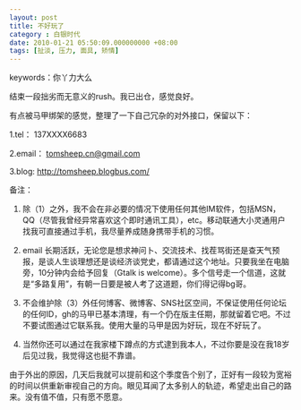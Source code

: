 ```yaml
---
layout: post 
title: 不好玩了 
category : 白银时代
date: 2010-01-21 05:50:09.000000000 +08:00
tags: [扯淡, 压力, 面具, 矫情]
---
```


keywords：你丫力大么
  
结束一段拙劣而无意义的rush。我已出仓，感觉良好。
  
有点被马甲绑架的感觉，整理了一下自己冗杂的对外接口，保留以下：
  
1.tel： 137XXXX6683
  
2.email：
tomsheep.cn@gmail.com
 
3.blog: 
http://tomsheep.blogbus.com/

备注：
  
1. 除（1）之外，我不会在非必要的情况下使用任何其他IM软件，包括MSN，QQ（尽管我曾经异常喜欢这个即时通讯工具），etc。移动联通大小灵通用户找我可直接通过手机，我尽量养成随身携带手机的习惯。
  
2. email 长期活跃，无论您是想求神问卜、交流技术、找茬骂街还是查天气预报，是谈人生谈理想还是谈经济谈党史，都请通过这个地址。只要我坐在电脑旁，10分钟内会给予回复（Gtalk is welcome）。多个信号走一个信道，这就是“多路复用”，有朝一日要是被人考了这道题，你们得记得bg哥。

3.  不会维护除（3）外任何博客、微博客、SNS社区空间，不保证使用任何论坛的任何ID，gh的马甲已基本清理，有一个仍在版主任期，那就留着它吧。不过不要试图通过它联系我。使用大量的马甲是因为好玩，现在不好玩了。
 
4. 当然你还可以通过在我家楼下蹲点的方式逮到我本人，不过你要是没在我18岁后见过我，我觉得这也挺不靠谱。

由于外出的原因，几天后我就可以提前和这个季度告个别了，正好有一段较为宽裕的时间以供重新审视自己的方向。眼见耳闻了太多别人的轨迹，希望走出自己的路来。没有值不值，只有愿不愿意。

